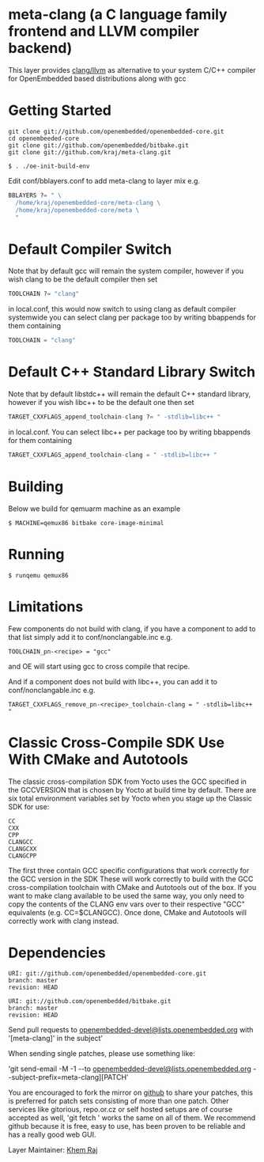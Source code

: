 # meta-clang (a C language family frontend and LLVM compiler backend)

This layer provides [clang/llvm](http://clang.llvm.org/) as alternative to your system
C/C++ compiler for OpenEmbedded based distributions along with gcc

# Getting Started

```shell
git clone git://github.com/openembedded/openembedded-core.git
cd openembeeded-core
git clone git://github.com/openembedded/bitbake.git
git clone git://github.com/kraj/meta-clang.git

$ . ./oe-init-build-env
```

Edit conf/bblayers.conf to add meta-clang to layer mix e.g.

```python
BBLAYERS ?= " \
  /home/kraj/openembedded-core/meta-clang \
  /home/kraj/openembedded-core/meta \
  "
```

# Default Compiler Switch

Note that by default gcc will remain the system compiler, however if you wish
clang to be the default compiler then set

```python
TOOLCHAIN ?= "clang"
```

in local.conf, this would now switch to using clang as default compiler systemwide
you can select clang per package too by writing bbappends for them containing

```python
TOOLCHAIN = "clang"
```

# Default C++ Standard Library Switch

Note that by default libstdc++ will remain the default C++ standard library, however if you wish
libc++ to be the default one then set

```python
TARGET_CXXFLAGS_append_toolchain-clang ?= " -stdlib=libc++ "
```

in local.conf.
You can select libc++ per package too by writing bbappends for them containing

```python
TARGET_CXXFLAGS_append_toolchain-clang = " -stdlib=libc++ "
```

# Building

Below we build for qemuarm machine as an example

```shell
$ MACHINE=qemux86 bitbake core-image-minimal
```
# Running

```shell
$ runqemu qemux86
```

# Limitations

Few components do not build with clang, if you have a component to add to that list
simply add it to conf/nonclangable.inc e.g.

```shell
TOOLCHAIN_pn-<recipe> = "gcc"
```

and OE will start using gcc to cross compile that recipe.

And if a component does not build with libc++, you can add it to conf/nonclangable.inc e.g.

```shell
TARGET_CXXFLAGS_remove_pn-<recipe>_toolchain-clang = " -stdlib=libc++ "
```
# Classic Cross-Compile SDK Use With CMake and Autotools

The classic cross-compilation SDK from Yocto uses the GCC specified in the GCCVERSION that is chosen by Yocto at build time by default.  There are six total environment variables set by Yocto when you stage up the Classic SDK for use:

    CC
    CXX
    CPP
    CLANGCC
    CLANGCXX
    CLANGCPP

The first three contain GCC specific configurations that work correctly for the GCC version in the SDK  These will work correctly to build with the GCC cross-compilation toolchain with CMake and Autotools out of the box.  If you want to make clang available to be used the same way, you only need to copy the contents of the CLANG env vars over to their respective "GCC" equivalents (e.g. CC=$CLANGCC).  Once done, CMake and Autotools will correctly work with clang instead.

# Dependencies

```
URI: git://github.com/openembedded/openembedded-core.git
branch: master
revision: HEAD

URI: git://github.com/openembedded/bitbake.git
branch: master
revision: HEAD
```

Send pull requests to openembedded-devel@lists.openembedded.org with '[meta-clang]' in the subject'

When sending single patches, please use something like:

'git send-email -M -1 --to openembedded-devel@lists.openembedded.org --subject-prefix=meta-clang][PATCH'

You are encouraged to fork the mirror on [github](https://github.com/kraj/meta-clang/)
to share your patches, this is preferred for patch sets consisting of more than
one patch. Other services like gitorious, repo.or.cz or self hosted setups are
of course accepted as well, 'git fetch <remote>' works the same on all of them.
We recommend github because it is free, easy to use, has been proven to be reliable
and has a really good web GUI.

Layer Maintainer: [Khem Raj](<mailto:raj.khem@gmail.com>)
